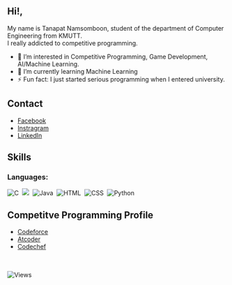 ## Hi!,
My name is Tanapat Namsomboon, student of the department of Computer Engineering from KMUTT.\
I really addicted to competitive programming.
- 🔭 I’m interested in Competitive Programming, Game Development, AI/Machine Learning.
- 🌱 I’m currently learning Machine Learning
- ⚡ Fun fact: I just started serious programming when I entered university.

## Contact
- [Facebook](https://www.facebook.com/profile.php?id=100010214524752)
- [Instragram](https://www.instagram.com/phukao.cpp/)
- [LinkedIn](https://www.linkedin.com/in/tanapat-namsomboon-a825612a5/)

## Skills
### Languages:
<div>
  <img src="https://img.shields.io/badge/C-00599C?style=for-the-badge&logo=c&logoColor=white" title="C" alt="C"/>&nbsp;
  <img src="https://img.shields.io/badge/C++-00599C?style=for-the-badge&logo=C%2B%2B&logoColor=white"/>&nbsp;
  <img src="https://img.shields.io/badge/java-%23ED8B00.svg?style=for-the-badge&logo=java&logoColor=white" title="Java" alt="Java"/>&nbsp;
  <img src="https://img.shields.io/badge/HTML5-E34F26?style=for-the-badge&logo=html5&logoColor=white" title="HTML5" alt="HTML"/>&nbsp;
  <img src="https://img.shields.io/badge/CSS3-1572B6?style=for-the-badge&logo=css3&logoColor=white"  title="CSS3" alt="CSS"/>&nbsp;
  <img src="https://img.shields.io/badge/Python-FFD43B?style=for-the-badge&logo=python&logoColor=blue" title="Python" alt="Python"/>&nbsp;
</div>

## Competitve Programming Profile
- [Codeforce](https://codeforces.com/profile/phukaoz)
- [Atcoder](https://atcoder.jp/users/phukaoz)
- [Codechef](https://www.codechef.com/users/phukao)
<br><br><br>
<p align="left"> 
  <img src="https://komarev.com/ghpvc/?username=phukaoz&label=Profile%20views&color=0e75b6&style=flat" alt="Views" />&nbsp;               
</p>
